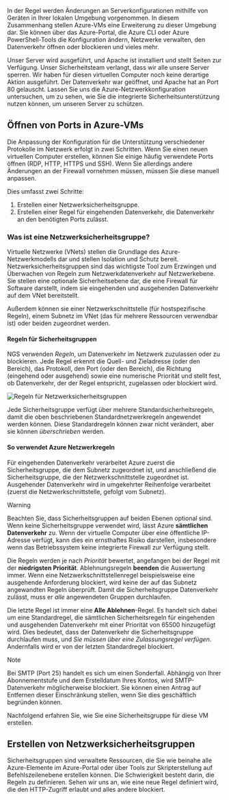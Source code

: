In der Regel werden Änderungen an Serverkonfigurationen mithilfe von Geräten in Ihrer lokalen Umgebung vorgenommen. In diesem Zusammenhang stellen Azure-VMs eine Erweiterung zu dieser Umgebung dar. Sie können über das Azure-Portal, die Azure CLI oder Azure PowerShell-Tools die Konfiguration ändern, Netzwerke verwalten, den Datenverkehr öffnen oder blockieren und vieles mehr.

Unser Server wird ausgeführt, und Apache ist installiert und stellt Seiten zur Verfügung. Unser Sicherheitsteam verlangt, dass wir alle unsere Server sperren. Wir haben für diesen virtuellen Computer noch keine derartige Aktion ausgeführt. Der Datenverkehr war geöffnet, und Apache hat an Port 80 gelauscht. Lassen Sie uns die Azure-Netzwerkkonfiguration untersuchen, um zu sehen, wie Sie die integrierte Sicherheitsunterstützung nutzen können, um unseren Server zu schützen.

## <a name="opening-ports-in-azure-vms"></a>Öffnen von Ports in Azure-VMs

<!-- TODO: Azure portal is inconsistent here in applying the NSG.
By default, new VMs are locked down. 

Apps can make outgoing requests, but the only inbound traffic allowed is from the virtual network (e.g., other resources on the same local network), and from Azure's Load Balancer (probe checks). -->

Die Anpassung der Konfiguration für die Unterstützung verschiedener Protokolle im Netzwerk erfolgt in zwei Schritten. Wenn Sie einen neuen virtuellen Computer erstellen, können Sie einige häufig verwendete Ports öffnen (RDP, HTTP, HTTPS und SSH). Wenn Sie allerdings andere Änderungen an der Firewall vornehmen müssen, müssen Sie diese manuell anpassen.

Dies umfasst zwei Schritte:

1. Erstellen einer Netzwerksicherheitsgruppe.
2. Erstellen einer Regel für eingehenden Datenverkehr, die Datenverkehr an den benötigten Ports zulässt.

### <a name="what-is-a-network-security-group"></a>Was ist eine Netzwerksicherheitsgruppe?

Virtuelle Netzwerke (VNets) stellen die Grundlage des Azure-Netzwerkmodells dar und stellen Isolation und Schutz bereit. Netzwerksicherheitsgruppen sind das wichtigste Tool zum Erzwingen und Überwachen von Regeln zum Netzwerkdatenverkehr auf Netzwerkebene. Sie stellen eine optionale Sicherheitsebene dar, die eine Firewall für Software darstellt, indem sie eingehenden und ausgehenden Datenverkehr auf dem VNet bereitstellt. 

Außerdem können sie einer Netzwerkschnittstelle (für hostspezifische Regeln), einem Subnetz im VNet (das für mehrere Ressourcen verwendbar ist) oder beiden zugeordnet werden. 

#### <a name="security-group-rules"></a>Regeln für Sicherheitsgruppen

NGS verwenden _Regeln_, um Datenverkehr im Netzwerk zuzulassen oder zu blockieren. Jede Regel erkennt die Quell- und Zieladresse (oder den Bereich), das Protokoll, den Port (oder den Bereich), die Richtung (eingehend oder ausgehend) sowie eine numerische Priorität und stellt fest, ob Datenverkehr, der der Regel entspricht, zugelassen oder blockiert wird.

![Regeln für Netzwerksicherheitsgruppen](../media/7-nsg-rules.png)

Jede Sicherheitsgruppe verfügt über mehrere Standardsicherheitsregeln, damit die oben beschriebenen Standardnetzwerkregeln angewendet werden können. Diese Standardregeln können zwar nicht verändert, aber sie können _überschrieben_ werden.

#### <a name="how-azure-uses-network-rules"></a>So verwendet Azure Netzwerkregeln

Für eingehenden Datenverkehr verarbeitet Azure zuerst die Sicherheitsgruppe, die dem Subnetz zugeordnet ist, und anschließend die Sicherheitsgruppe, die der Netzwerkschnittstelle zugeordnet ist. Ausgehender Datenverkehr wird in umgekehrter Reihenfolge verarbeitet (zuerst die Netzwerkschnittstelle, gefolgt vom Subnetz).

> [!WARNING]
> Beachten Sie, dass Sicherheitsgruppen auf beiden Ebenen optional sind. Wenn keine Sicherheitsgruppe verwendet wird, lässt Azure **sämtlichen Datenverkehr** zu. Wenn der virtuelle Computer über eine öffentliche IP-Adresse verfügt, kann dies ein ernsthaftes Risiko darstellen, insbesondere wenn das Betriebssystem keine integrierte Firewall zur Verfügung stellt.

Die Regeln werden je nach _Priorität_ bewertet, angefangen bei der Regel mit der **niedrigsten Priorität**. Ablehnungsregeln **beenden** die Auswertung immer. Wenn eine Netzwerkschnittstellenregel beispielsweise eine ausgehende Anforderung blockiert, wird keine der auf das Subnetz angewandten Regeln überprüft. Damit die Sicherheitsgruppe Datenverkehr zulässt, muss er _alle_ angewendeten Gruppen durchlaufen.

Die letzte Regel ist immer eine **Alle Ablehnen**-Regel. Es handelt sich dabei um eine Standardregel, die sämtlichen Sicherheitsregeln für eingehenden und ausgehenden Datenverkehr mit einer Priorität von 65500 hinzugefügt wird. Dies bedeutet, dass der Datenverkehr die Sicherheitsgruppe durchlaufen muss, und _Sie müssen über eine Zulassungsregel verfügen_. Andernfalls wird er von der letzten Standardregel blockiert.

> [!NOTE]
> Bei SMTP (Port 25) handelt es sich um einen Sonderfall. Abhängig von Ihrer Abonnementstufe und dem Erstelldatum Ihres Kontos, wird SMTP-Datenverkehr möglicherweise blockiert. Sie können einen Antrag auf Entfernen dieser Einschränkung stellen, wenn Sie dies geschäftlich begründen können.

Nachfolgend erfahren Sie, wie Sie eine Sicherheitsgruppe für diese VM erstellen.

## <a name="creating-network-security-groups"></a>Erstellen von Netzwerksicherheitsgruppen

Sicherheitsgruppen sind verwaltete Ressourcen, die Sie wie beinahe alle Azure-Elemente im Azure-Portal oder über Tools zur Skripterstellung auf Befehlszeilenebene erstellen können. Die Schwierigkeit besteht darin, die Regeln zu definieren. Sehen wir uns an, wie eine neue Regel definiert wird, die den HTTP-Zugriff erlaubt und alles andere blockiert.
